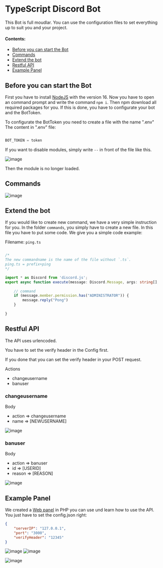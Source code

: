 # TypeScript Discord Bot


This Bot is full moudlar.
You can use the configuration files to set everything up to suit you and your project.


#### Contents:
- [Before you can start the Bot](#before-you-can-start-the-bot)
- [Commands](#commands)
- [Extend the bot](#extend-the-bot)
- [Restful API](#restful-api)
- [Example Panel](#example-panel)


## Before you can start the Bot

First you have to install [NodeJS](https://nodejs.org/) with the version 16.
Now you have to open an command prompt and write the command `npm i`.
Then npm download all required packages for you. If this is done, you have to configurate your bot and the BotToken.


To configurate the BotToken you need to create a file with the name ".env"
The content in ".env" file:
```js

BOT_TOKEN = token

```

If you want to disable modules, simply write `--` in front of the file like this.

![image](https://user-images.githubusercontent.com/47639297/155397964-aa425512-5d3d-4dbc-a78a-601a736ac3ec.png)

Then the module is no longer loaded.

## Commands
![image](https://user-images.githubusercontent.com/54581078/154839019-8e8ff64f-f3f6-42c3-a2a4-470d79b084af.png)


## Extend the bot
If you would like to create new command, we have a very simple instruction for you.
In the folder `commands`, you simply have to create a new file. In this file you have to put some code.
We give you a simple code example:

Filename: `ping.ts` 
```ts

/*
The new commandname is the name of the file without `.ts`.
ping.ts = prefix+ping
*/

import * as Discord from 'discord.js';
export async function execute(message: Discord.Message, args: string[], bot: Discord.Client) {
    
    // command
    if (message.member.permission.has("ADMINISTRATOR")) {
        message.reply("Pong")
    }
    
}
```

## Restful API
The API uses urlencoded.

You have to set the verify header in the Config first.

If you done that you can set the verify header in your POST request.

Actions
- changeusername
- banuser


### changeusername
Body
- action => changeusername
- name   => [NEWUSERNAME]

![image](https://user-images.githubusercontent.com/54581078/154807834-cceaad0a-31ea-4483-a1be-75c42814254b.png)

### banuser
Body
- action => banuser
- id     => [USERID]
- reason => [REASON]

![image](https://user-images.githubusercontent.com/54581078/154807969-0e16e8b6-c1db-4f4e-8eea-d11e5498c882.png)

## Example Panel
We created a [Web panel](https://github.com/LvckyWorld/free-discord-bot-webpanel) in PHP you can use und learn how to use the API.
You just have to set the config.json right:
```json
{
    "serverIP": "127.0.0.1",
    "port": "3000",
    "verifyHeader": "12345"
}
```

![image](https://user-images.githubusercontent.com/54581078/154838874-dcf611dd-d295-4da3-af9d-830818e7b9a8.png) 
![image](https://user-images.githubusercontent.com/54581078/154838888-8e5acdf9-8a7c-43ce-be09-e7f838f2b918.png)

![image](https://user-images.githubusercontent.com/54581078/154838926-3bdf84c5-ae1b-4890-a7e7-06c29430d586.png)

